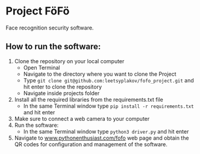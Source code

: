 # Project FöFö
Face recognition security software.
## How to run the software:
1. Clone the repository on your local computer
   - Open Terminal
   - Navigate to the directory where you want to clone the Project
   - Type ```git clone git@github.com:leetsyplakov/fofo_project.git``` and hit enter to clone the repository
   - Navigate inside projects folder
2. Install all the required libraries from the requirements.txt file
    - In the same Terminal window type ```pip install -r requirements.txt``` and hit enter
3. Make sure to connect a web camera to your computer
4. Run the software:
    - In the same Terminal window type ```python3 driver.py``` and hit enter
5. Navigate to www.pythonenthusiast.com/fofo web page and obtain the QR codes for configuration and management of the software.  
